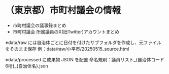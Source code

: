 # （東京都）市町村議会の情報
- 市町村議会の議事録まとめ
- 市町村議会 所属議員のX(旧Twitter)アカウントまとめ

※data/raw には自治体ごとに日付を付けたサブフォルダを作成し、元ファイルをそのまま保存
例：data/raw/小平市/20250515_source.html

※data/processed に成果物 JSON を配置
命名規則：議員リスト_{自治体コード6桁}_{自治体名}.json

